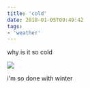 ```yaml
---
title: 'cold'
date: 2018-01-05T09:49:42
tags:
- 'weather'
---
```


why is it so cold

![](https://bhh.sh/pub/photos/Screenshot_20180105-094720.png)

i'm so done with winter
